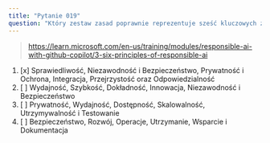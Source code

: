 ```yaml
---
title: "Pytanie 019"
question: "Który zestaw zasad poprawnie reprezentuje sześć kluczowych zasad odpowiedzialnej sztucznej inteligencji Microsoftu, które kierują rozwojem GitHub Copilot?"
---
```


> https://learn.microsoft.com/en-us/training/modules/responsible-ai-with-github-copilot/3-six-principles-of-responsible-ai
1. [x] Sprawiedliwość, Niezawodność i Bezpieczeństwo, Prywatność i Ochrona, Integracja, Przejrzystość oraz Odpowiedzialność
1. [ ] Wydajność, Szybkość, Dokładność, Innowacja, Niezawodność i Bezpieczeństwo
1. [ ] Prywatność, Wydajność, Dostępność, Skalowalność, Utrzymywalność i Testowanie
1. [ ] Bezpieczeństwo, Rozwój, Operacje, Utrzymanie, Wsparcie i Dokumentacja
